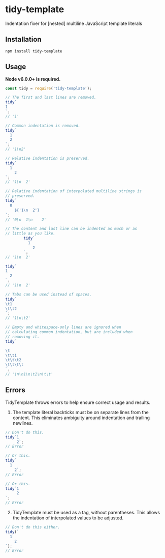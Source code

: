 # tidy-template
Indentation fixer for [nested] multiline JavaScript template literals

## Installation
```
npm install tidy-template
```

## Usage
**Node v6.0.0+ is required.**

```javascript
const tidy = require('tidy-template');

// The first and last lines are removed.
tidy`
1
`;
// '1'

// Common indentation is removed.
tidy`
  1
  2
`;
// '1\n2'

// Relative indentation is preserved.
tidy`
  1
    2
`;
// '1\n  2'

// Relative indentation of interpolated multiline strings is
// preserved.
tidy`
  0
    ${'1\n  2'}
`;
// '0\n  1\n    2'

// The content and last line can be indented as much or as
// little as you like.
        tidy`
          1
            2
        `; 
// '1\n  2'

tidy`
1
  2
`; 
// '1\n  2'

// Tabs can be used instead of spaces.
tidy`
\t1
\t\t2
`;
// '1\n\t2'

// Empty and whitespace-only lines are ignored when
// calculating common indentation, but are included when
// removing it.
tidy`

\t
\t\t1
\t\t\t2
\t\t\t\t
`;
// '\n\n1\n\t2\n\t\t'
```

## Errors
TidyTemplate throws errors to help ensure correct usage and results.

1. The template literal backticks must be on separate lines from the content. This
eliminates ambiguity around indentation and trailing newlines.  

  ```javascript
  // Don't do this.
  tidy`1
       2`;
  // Error
  
  // Or this.
  tidy`
    1
      2`;
  // Error
  
  // Or this.
  tidy`1
       2
  `;
  // Error
  ```

2. TidyTemplate must be used as a tag, without parentheses. This allows the indentation
of interpolated values to be adjusted.

  ```javascript
  // Don't do this either.
  tidy(`
    1
      2
  `);
  // Error
  ```

